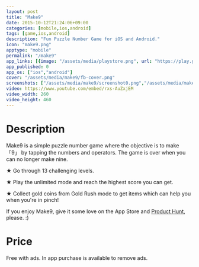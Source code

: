 ```yaml
---
layout: post
title: "Make9"
date: 2015-10-12T21:24:06+09:00
categories: [mobile,ios,android]
tags: [game,ios,android]
description: "Fun Puzzle Number Game for iOS and Android."
icon: "make9.png"
apptype: "mobile"
permalink: "/make9"
app_links: [{image: "/assets/media/playstore.png", url: "https://play.google.com/store/apps/details?id=com.delightfuldev.make9", published: 1}, {image: "/assets/media/app_store.png",  url: "https://itunes.apple.com/us/app/make9/id1044061338?ls=1&mt=8", coming_soon_image: "/assets/media/app_store_coming_soon.png", published: 0}]
app_published: 0
app_os: ["ios","android"]
cover: "/assets/media/make9/fb-cover.png"
screenshots: ["/assets/media/make9/screenshot0.png","/assets/media/make9/screenshot1.png","/assets/media/make9/screenshot2.png","/assets/media/make9/screenshot3.png","/assets/media/make9/screenshot4.png"]
video: https://www.youtube.com/embed/rxs-AuZxjEM
video_width: 260
video_height: 460
---
```


# Description

Make9 is a simple puzzle number game where the objective is to make 「9」 by tapping the numbers and operators. The game is over when you can no longer make nine.

★ Go through 13 challenging levels.

★ Play the unlimited mode and reach the highest score you can get.

★ Collect gold coins from Gold Rush mode to get items which can help you when you're in pinch!

If you enjoy Make9, give it some love on the App Store and [Product Hunt](https://www.producthunt.com/games/make9), please. :)

# Price

Free with ads. In app purchase is available to remove ads.

